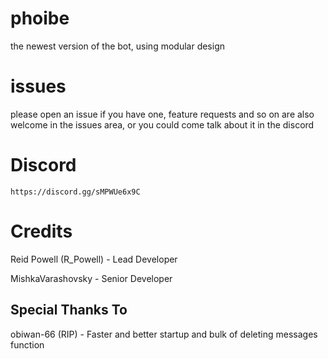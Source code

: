 # phoibe
the newest version of the bot, using modular design
# issues
please open an issue if you have one, feature requests and so on are also welcome in the issues area, or you could come talk about it in the discord
# Discord
```
https://discord.gg/sMPWUe6x9C
```
# Credits
Reid Powell (R_Powell) - Lead Developer


MishkaVarashovsky - Senior Developer

## Special Thanks To
obiwan-66 (RIP) - Faster and better startup and bulk of deleting messages function
